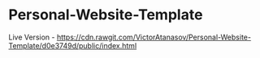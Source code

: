 # Personal-Website-Template
Live Version - https://cdn.rawgit.com/VictorAtanasov/Personal-Website-Template/d0e3749d/public/index.html